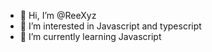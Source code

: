 - 👋 Hi, I’m @ReeXyz
- 👀 I’m interested in Javascript and typescript
- 🌱 I’m currently learning Javascript

<!---
ReeXyz/ReeXyz is a ✨ special ✨ repository because its `README.md` (this file) appears on your GitHub profile.
You can click the Preview link to take a look at your changes.
--->
